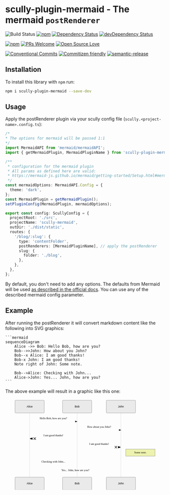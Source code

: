 # scully-plugin-mermaid - The mermaid  `postRenderer`

![Build Status](https://github.com/d-koppenhagen/scully-plugin-mermaid/workflows/Node.js%20CI/badge.svg)
[![npm](https://img.shields.io/npm/v/scully-plugin-mermaid.svg)](https://www.npmjs.com/package/scully-plugin-mermaid)
[![Dependency Status](https://david-dm.org/d-koppenhagen/scully-plugin-mermaid.svg)](https://david-dm.org/d-koppenhagen/scully-plugin-mermaid)
[![devDependency Status](https://david-dm.org/d-koppenhagen/scully-plugin-mermaid/dev-status.svg)](https://david-dm.org/d-koppenhagen/scully-plugin-mermaid?type=dev)

[![npm](https://img.shields.io/npm/l/scully-plugin-mermaid.svg)](https://www.npmjs.com/package/scully-plugin-mermaid)
[![PRs Welcome](https://img.shields.io/badge/PRs-welcome-brightgreen.svg)](http://makeapullrequest.com)
[![Open Source Love](https://badges.frapsoft.com/os/v1/open-source.svg?v=102)](https://github.com/ellerbrock/open-source-badge/)

[![Conventional Commits](https://img.shields.io/badge/Conventional%20Commits-1.0.0-yellow.svg)](https://conventionalcommits.org)
[![Commitizen friendly](https://img.shields.io/badge/commitizen-friendly-brightgreen.svg)](http://commitizen.github.io/cz-cli/)
[![semantic-release](https://img.shields.io/badge/%20%20%F0%9F%93%A6%F0%9F%9A%80-semantic--release-e10079.svg?style=flat-square)](https://github.com/semantic-release/semantic-release)

## Installation

To install this library with `npm` run:

```sh
npm i scully-plugin-mermaid --save-dev
```

## Usage

Apply the postRenderer plugin via your scully config file (`scully.<project-name>.config.ts`):

```ts
/*
* The options for mermaid will be passed 1:1
*/
import MermaidAPI from 'mermaid/mermaidAPI';
import { getMermaidPlugin, MermaidPluginName } from 'scully-plugin-mermaid';

/**
 * configuration for the mermaid plugin
 * All params as defined here are valid:
 * https://mermaid-js.github.io/mermaid/getting-started/Setup.html#mermaidapi-configuration-defaults
 */
const mermaidOptions: MermaidAPI.Config = {
  theme: 'dark',
};
const MermaidPlugin = getMermaidPlugin();
setPluginConfig(MermaidPlugin, mermaidOptions);

export const config: ScullyConfig = {
  projectRoot: './src',
  projectName: 'scully-mermaid',
  outDir: './dist/static',
  routes: {
    '/blog/:slug': {
      type: 'contentFolder',
      postRenderers: [MermaidPluginName], // apply the postRenderer
      slug: {
        folder: './blog',
      },
    },
  },
};
```

By default, you don't need to add any options. The defaults from Mermaid will be used [as described in the official docs](https://mermaid-js.github.io/mermaid/getting-started/Setup.html#mermaidapi-configuration-defaults).
You can use any of the described mermaid config parameter.

## Example

After running the postRenderer it will convert markdown content like the following into SVG graphics:

<pre class="language-text"><code class="language-text">```mermaid
sequenceDiagram
    Alice ->> Bob: Hello Bob, how are you?
    Bob-->>John: How about you John?
    Bob--x Alice: I am good thanks!
    Bob-x John: I am good thanks!
    Note right of John: Some note.

    Bob-->Alice: Checking with John...
    Alice->John: Yes... John, how are you?
```</code></pre>

The above example will result in a graphic like this one:

<svg id="render" width="100%" xmlns="http://www.w3.org/2000/svg" height="100%" style="max-width:819px" viewBox="-50 -10 819 471"><style>#render{font-family:"trebuchet ms",verdana,arial;font-size:16px;fill:#ccc}#render .error-icon{fill:#a44141}#render .error-text{fill:#ddd;stroke:#ddd}#render .edge-thickness-normal{stroke-width:2px}#render .edge-thickness-thick{stroke-width:3.5px}#render .edge-pattern-solid{stroke-dasharray:0}#render .edge-pattern-dashed{stroke-dasharray:3}#render .edge-pattern-dotted{stroke-dasharray:2}#render .marker{fill:#d3d3d3}#render .marker.cross{stroke:#d3d3d3}#render svg{font-family:"trebuchet ms",verdana,arial;font-size:16px}#render .actor{stroke:#81b1db;fill:#1f2020}#render text.actor&gt;tspan{fill:#d3d3d3;stroke:none}#render .actor-line{stroke:#d3d3d3}#render .messageLine0{stroke-width:1.5;stroke-dasharray:none;stroke:#d3d3d3}#render .messageLine1{stroke-width:1.5;stroke-dasharray:2,2;stroke:#d3d3d3}#render #arrowhead path{fill:#d3d3d3;stroke:#d3d3d3}#render .sequenceNumber{fill:#000}#render #sequencenumber{fill:#d3d3d3}#render #crosshead path{fill:#d3d3d3;stroke:#d3d3d3}#render .messageText{fill:#d3d3d3;stroke:#d3d3d3}#render .labelBox{stroke:#81b1db;fill:#1f2020}#render .labelText,#render .labelText&gt;tspan{fill:#d3d3d3;stroke:none}#render .loopText,#render .loopText&gt;tspan{fill:#d3d3d3;stroke:none}#render .loopLine{stroke-width:2px;stroke-dasharray:2,2;stroke:#81b1db;fill:#81b1db}#render .note{stroke:rgba(255,255,255,.25);fill:#fff5ad}#render .noteText,#render .noteText&gt;tspan{fill:#1f2020;stroke:none}#render .activation0{fill:hsl(180,1.5873015873%,28.3529411765%);stroke:#81b1db}#render .activation1{fill:hsl(180,1.5873015873%,28.3529411765%);stroke:#81b1db}#render .activation2{fill:hsl(180,1.5873015873%,28.3529411765%);stroke:#81b1db}#render:root{--mermaid-font-family:"trebuchet ms",verdana,arial}#render sequence{fill:apa}</style><g></g><g><line id="actor0" x1="75" y1="5" x2="75" y2="460" class="actor-line" stroke-width="0.5px" stroke="#999"></line><rect x="0" y="0" fill="#eaeaea" stroke="#666" width="150" height="65" rx="3" ry="3" class="actor"></rect><text x="75" y="32.5" dominant-baseline="central" alignment-baseline="central" class="actor" style="text-anchor:middle;font-size:14px;font-weight:400;font-family:Open-Sans,sans-serif"><tspan x="75" dy="0">Alice</tspan></text></g><g><line id="actor1" x1="319" y1="5" x2="319" y2="460" class="actor-line" stroke-width="0.5px" stroke="#999"></line><rect x="244" y="0" fill="#eaeaea" stroke="#666" width="150" height="65" rx="3" ry="3" class="actor"></rect><text x="319" y="32.5" dominant-baseline="central" alignment-baseline="central" class="actor" style="text-anchor:middle;font-size:14px;font-weight:400;font-family:Open-Sans,sans-serif"><tspan x="319" dy="0">Bob</tspan></text></g><g><line id="actor2" x1="544" y1="5" x2="544" y2="460" class="actor-line" stroke-width="0.5px" stroke="#999"></line><rect x="469" y="0" fill="#eaeaea" stroke="#666" width="150" height="65" rx="3" ry="3" class="actor"></rect><text x="544" y="32.5" dominant-baseline="central" alignment-baseline="central" class="actor" style="text-anchor:middle;font-size:14px;font-weight:400;font-family:Open-Sans,sans-serif"><tspan x="544" dy="0">John</tspan></text></g><defs><marker id="arrowhead" refX="5" refY="2" markerWidth="6" markerHeight="4" orient="auto"><path d="M 0,0 V 4 L6,2 Z"></path></marker></defs><defs><marker id="crosshead" markerWidth="15" markerHeight="8" orient="auto" refX="16" refY="4"><path fill="black" stroke="#000000" stroke-width="1px" d="M 9,2 V 6 L16,4 Z" style="stroke-dasharray:0,0"></path><path fill="none" stroke="#000000" stroke-width="1px" d="M 0,1 L 6,7 M 6,1 L 0,7" style="stroke-dasharray:0,0"></path></marker></defs><defs><marker id="sequencenumber" refX="15" refY="15" markerWidth="60" markerHeight="40" orient="auto"><circle cx="15" cy="15" r="6"></circle></marker></defs><text x="197" y="80" text-anchor="middle" dominant-baseline="middle" alignment-baseline="middle" class="messageText" dy="1em" style="font-family:&quot;font-weight:400">Hello Bob, how are you?</text><line x1="75" y1="109" x2="319" y2="109" class="messageLine0" stroke-width="2" stroke="none" marker-end="url(#arrowhead)" style="fill:none"></line><text x="432" y="124" text-anchor="middle" dominant-baseline="middle" alignment-baseline="middle" class="messageText" dy="1em" style="font-family:&quot;font-weight:400">How about you John?</text><line x1="319" y1="153" x2="544" y2="153" class="messageLine1" stroke-width="2" stroke="none" marker-end="url(#arrowhead)" style="stroke-dasharray:3,3;fill:none"></line><text x="197" y="168" text-anchor="middle" dominant-baseline="middle" alignment-baseline="middle" class="messageText" dy="1em" style="font-family:&quot;font-weight:400">I am good thanks!</text><line x1="319" y1="197" x2="75" y2="197" class="messageLine1" stroke-width="2" stroke="none" marker-end="url(#crosshead)" style="stroke-dasharray:3,3;fill:none"></line><text x="432" y="212" text-anchor="middle" dominant-baseline="middle" alignment-baseline="middle" class="messageText" dy="1em" style="font-family:&quot;font-weight:400">I am good thanks!</text><line x1="319" y1="241" x2="544" y2="241" class="messageLine0" stroke-width="2" stroke="none" marker-end="url(#crosshead)" style="fill:none"></line><g><rect x="569" y="251" fill="#EDF2AE" stroke="#666" width="150" height="36" rx="0" ry="0" class="note"></rect><text x="644" y="256" text-anchor="middle" dominant-baseline="middle" alignment-baseline="middle" class="noteText" dy="1em" style="font-family:&quot;font-weight:400"><tspan x="644">Some note.</tspan></text></g><text x="197" y="302" text-anchor="middle" dominant-baseline="middle" alignment-baseline="middle" class="messageText" dy="1em" style="font-family:&quot;font-weight:400">Checking with John...</text><line x1="319" y1="331" x2="75" y2="331" class="messageLine1" stroke-width="2" stroke="none" style="stroke-dasharray:3,3;fill:none"></line><text x="310" y="346" text-anchor="middle" dominant-baseline="middle" alignment-baseline="middle" class="messageText" dy="1em" style="font-family:&quot;font-weight:400">Yes... John, how are you?</text><line x1="75" y1="375" x2="544" y2="375" class="messageLine0" stroke-width="2" stroke="none" style="fill:none"></line><g><rect x="0" y="395" fill="#eaeaea" stroke="#666" width="150" height="65" rx="3" ry="3" class="actor"></rect><text x="75" y="427.5" dominant-baseline="central" alignment-baseline="central" class="actor" style="text-anchor:middle;font-size:14px;font-weight:400;font-family:Open-Sans,sans-serif"><tspan x="75" dy="0">Alice</tspan></text></g><g><rect x="244" y="395" fill="#eaeaea" stroke="#666" width="150" height="65" rx="3" ry="3" class="actor"></rect><text x="319" y="427.5" dominant-baseline="central" alignment-baseline="central" class="actor" style="text-anchor:middle;font-size:14px;font-weight:400;font-family:Open-Sans,sans-serif"><tspan x="319" dy="0">Bob</tspan></text></g><g><rect x="469" y="395" fill="#eaeaea" stroke="#666" width="150" height="65" rx="3" ry="3" class="actor"></rect><text x="544" y="427.5" dominant-baseline="central" alignment-baseline="central" class="actor" style="text-anchor:middle;font-size:14px;font-weight:400;font-family:Open-Sans,sans-serif"><tspan x="544" dy="0">John</tspan></text></g></svg>